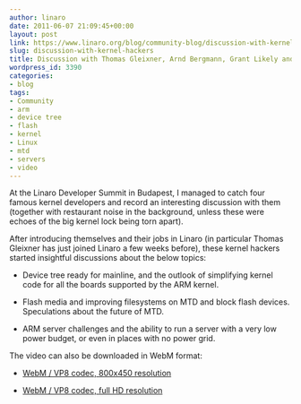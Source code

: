 ```yaml
---
author: linaro
date: 2011-06-07 21:09:45+00:00
layout: post
link: https://www.linaro.org/blog/community-blog/discussion-with-kernel-hackers/
slug: discussion-with-kernel-hackers
title: Discussion with Thomas Gleixner, Arnd Bergmann, Grant Likely and Paul McKenney
wordpress_id: 3390
categories:
- blog
tags:
- Community
- arm
- device tree
- flash
- kernel
- Linux
- mtd
- servers
- video
---
```


At the Linaro Developer Summit in Budapest, I managed to catch four famous kernel developers and record an interesting discussion with them (together with restaurant noise in the background, unless these were echoes of the big kernel lock being torn apart).

After introducing themselves and their jobs in Linaro (in particular Thomas Gleixner has just joined Linaro a few weeks before), these kernel hackers started insightful discussions about the below topics:


  * Device tree ready for mainline, and the outlook of simplifying kernel code for all the boards supported by the ARM kernel.


  * Flash media and improving filesystems on MTD and block flash devices. Speculations about the future of MTD.


  * ARM server challenges and the ability to run a server with a very low power budget, or even in places with no power grid.


The video can also be downloaded in WebM format:


  * [WebM / VP8 codec, 800x450 resolution](http://free-electrons.com/pub/video/2011/may/lds-2011-05-gleixner-bergmann-likely-mckenney-450p.webm)


  * [WebM / VP8 codec, full HD resolution](http://free-electrons.com/pub/video/2011/may/lds-2011-05-gleixner-bergmann-likely-mckenney.webm)
